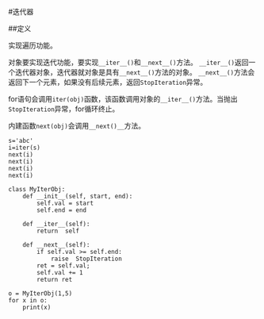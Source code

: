 #迭代器

##定义

实现遍历功能。

对象要实现迭代功能，要实现`__iter__()`和`__next__()`方法。
`__iter__()`返回一个迭代器对象，迭代器就对象是具有`__next__()`方法的对象。
`__next__()`方法会返回下一个元素，如果没有后续元素，返回`StopIteration`异常。

for语句会调用`iter(obj)`函数，该函数调用对象的`__iter__()`方法。当抛出`StopIteration`异常，for循环终止。

内建函数`next(obj)`会调用`__next()__`方法。

```
s='abc'
i=iter(s)
next(i)
next(i)
next(i)
next(i)
```

```
class MyIterObj:
    def __init__(self, start, end):
        self.val = start
        self.end = end

    def __iter__(self):
        return  self

    def __next__(self):
        if self.val >= self.end:
            raise  StopIteration
        ret = self.val;
        self.val += 1
        return ret

o = MyIterObj(1,5)
for x in o:
    print(x)
```